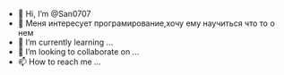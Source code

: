 - 👋 Hi, I’m @San0707
- 👀 Меня интересует програмирование,хочу ему научиться что то о нем
- 🌱 I’m currently learning ...
- 💞️ I’m looking to collaborate on ...
- 📫 How to reach me ...

<!---
San0707/San0707 is a ✨ special ✨ repository because its `README.md` (this file) appears on your GitHub profile.
You can click the Preview link to take a look at your changes.
--->
